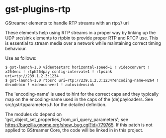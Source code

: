 # gst-plugins-rtp
GStreamer elements to handle RTP streams with an rtp:// uri

These elements help using RTP streams in a proper way by linking up the UDP src/sink elements to rtpbin to provide proper RTP and RTCP use.
This is essential to stream media over a network while maintaining correct timing behaviour.

Use as follows:

```
$ gst-launch-1.0 videotestsrc horizontal-speed=1 ! videoconvert ! x264enc ! rtph264pay config-interval=1 ! rtpsink uri=rtp://239.1.2.3:1234
$ gst-launch-1.0 rtpsrc uri=rtp://239.1.2.3:1234?encoding-name=H264 ! decodebin ! videoconvert ! autovideosink
```

The 'encoding-name' is used to hint for the correct caps and
they typically map on the encoding-name used in the caps of the
(de)payloaders. See src/gstrtpparameters.h for the detailed definition.

The modules do depend on
'gst_object_set_properties_from_uri_query_parameters'; see
https://bugzilla.gnome.org/show_bug.cgi?id=779765. If this patch is not
applied to GStreamer Core, the code will be linked in in this project.

